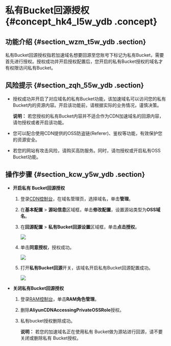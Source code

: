 # 私有Bucket回源授权 {#concept_hk4_l5w_ydb .concept}

## 功能介绍 {#section_wzm_t5w_ydb .section}

私有Bucket回源授权指若加速域名想要回源至您账号下标记为私有Bucket，需要首先进行授权。授权成功并开启授权配置后，您开启的私有Bucket授权的域名才有权限访问私有Bucket。

## 风险提示 {#section_zqh_55w_ydb .section}

-   授权成功并开启了对应域名的私有Bucket功能，该加速域名可以访问您的私有Bucket内的资源内容。开启该功能前，请根据实际的业务情况，谨慎决策。

    **说明：** 若您授权的私有Bucket内容并不适合作为CDN加速域名的回源内容，请勿授权或者开启该功能。

-   您可以配合使用CDN提供的OSS防盗链\(Referer\)、鉴权等功能，有效保护您的资源安全。
-   若您的网站有攻击风险，请购买高防服务。同时，请勿授权或开启私有OSS Bucket功能。

## 操作步骤 {#section_kcw_y5w_ydb .section}

-   **开启私有 Bucket回源授权**
    1.  登录[CDN控制台](https://cdnnext.console.aliyun.com)，在域名管理页，选择域名，单击**管理**。
    2.  在**基本配置** \> **源站信息**区域框，单击**修改配置**，设置源站类型为**OSS域名**。
    3.  在**回源配置** \> **私有Bucket回源设置**区域框，单击**点击授权**。

        ![](http://static-aliyun-doc.oss-cn-hangzhou.aliyuncs.com/assets/img/13458/15549543434403_zh-CN.png)

    4.  单击**同意授权**，授权成功。

        ![](http://static-aliyun-doc.oss-cn-hangzhou.aliyuncs.com/assets/img/13458/15549543434404_zh-CN.png)

    5.  打开**私有Bucket回源**开关，该域名开启私有Bucket回源配置成功。

        ![](http://static-aliyun-doc.oss-cn-hangzhou.aliyuncs.com/assets/img/13458/15549543434405_zh-CN.png)

-   **关闭私有Bucket回源授权**
    1.  登录[RAM控制台](https://ram.console.aliyun.com)，单击**RAM角色管理**。
    2.  删除**AliyunCDNAccessingPrivateOSSRole**授权。
    3.  私有bucket授权删除成功。

        **说明：** 若您的加速域名正在使用私有 Bucket做为源站进行回源，请不要关闭或删除私有 Bucket授权。


